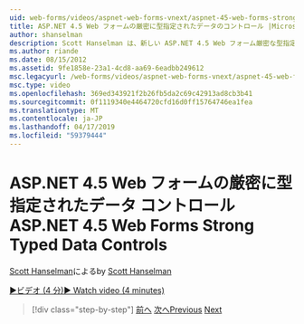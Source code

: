 ```yaml
---
uid: web-forms/videos/aspnet-web-forms-vnext/aspnet-45-web-forms-strong-typed-data-controls
title: ASP.NET 4.5 Web フォームの厳密に型指定されたデータのコントロール |Microsoft Docs
author: shanselman
description: Scott Hanselman は、新しい ASP.NET 4.5 Web フォーム厳密な型指定されたデータ コントロールを示します。
ms.author: riande
ms.date: 08/15/2012
ms.assetid: 9fe1858e-23a1-4cd8-aa69-6eadbb249612
msc.legacyurl: /web-forms/videos/aspnet-web-forms-vnext/aspnet-45-web-forms-strong-typed-data-controls
msc.type: video
ms.openlocfilehash: 369ed343921f2b26fb5da2c69c42913ad8cb3b41
ms.sourcegitcommit: 0f1119340e4464720cfd16d0ff15764746ea1fea
ms.translationtype: MT
ms.contentlocale: ja-JP
ms.lasthandoff: 04/17/2019
ms.locfileid: "59379444"
---
```

# <a name="aspnet-45-web-forms-strong-typed-data-controls"></a><span data-ttu-id="e45ec-103">ASP.NET 4.5 Web フォームの厳密に型指定されたデータ コントロール</span><span class="sxs-lookup"><span data-stu-id="e45ec-103">ASP.NET 4.5 Web Forms Strong Typed Data Controls</span></span>

<span data-ttu-id="e45ec-104">[Scott Hanselman](https://github.com/shanselman)による</span><span class="sxs-lookup"><span data-stu-id="e45ec-104">by [Scott Hanselman](https://github.com/shanselman)</span></span>

[<span data-ttu-id="e45ec-105">&#9654;ビデオ (4 分)</span><span class="sxs-lookup"><span data-stu-id="e45ec-105">&#9654; Watch video (4 minutes)</span></span>](https://channel9.msdn.com/Blogs/ASP-NET-Site-Videos/aspnet-45-web-forms-strong-typed-data-controls)

> [!div class="step-by-step"]
> <span data-ttu-id="e45ec-106">[前へ](aspnet-45-web-forms-model-binding.md)
> [次へ](aspnet-vnext-videos-bundling-and-minification.md)</span><span class="sxs-lookup"><span data-stu-id="e45ec-106">[Previous](aspnet-45-web-forms-model-binding.md)
[Next](aspnet-vnext-videos-bundling-and-minification.md)</span></span>
